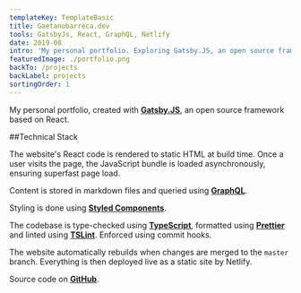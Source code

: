 ```yaml
---
templateKey: TemplateBasic
title: Gaetanobarreca.dev
tools: GatsbyJs, React, GraphQL, Netlify
date: 2019-08
intro: 'My personal portfolio. Exploring Gatsby.JS, an open source framework based on React.'
featuredImage: ./portfolio.png
backTo: /projects
backLabel: projects
sortingOrder: 1
---
```


My personal portfolio, created with <a href="https://www.gatsbyjs.org/" target="_blank"><strong>Gatsby.JS</strong></a>, an open source framework based on React.

##Technical Stack

The website's React code is rendered to static HTML at build time. Once a user visits the page, the JavaScript bundle is loaded asynchronously, ensuring superfast page load.

Content is stored in markdown files and queried using [**GraphQL**](https://graphql.org/).

Styling is done using [**Styled Components**](https://www.styled-components.com).

The codebase is type-checked using [**TypeScript**](https://www.typescriptlang.org/), formatted using [**Prettier**](https://github.com/prettier/prettier) and linted using [**TSLint**](https://palantir.github.io/tslint/). Enforced using commit hooks.

The website automatically rebuilds when changes are merged to the `master` branch. Everything is then deployed live as a static site by Netlify.

Source code on <a href="https://github.com/gaebar/gaetanobarreca.dev" target="_blank"><strong>GitHub</strong></a>.
